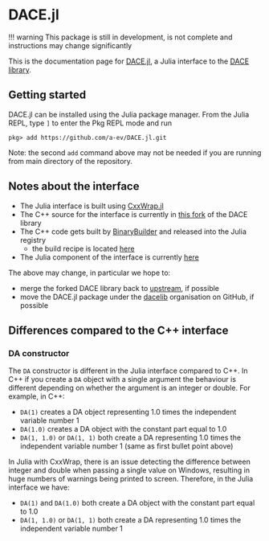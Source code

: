 # DACE.jl

!!! warning
    This package is still in development, is not complete and instructions may change significantly

This is the documentation page for [DACE.jl](https://github.com/a-ev/DACE.jl),
a Julia interface to the [DACE library](https://github.com/dacelib/dace).

## Getting started

DACE.jl can be installed using the Julia package manager. From the Julia REPL,
type `]` to enter the Pkg REPL mode and run

```
pkg> add https://github.com/a-ev/DACE.jl.git
```

Note: the second `add` command above may not be needed if you are
running from main directory of the repository.

## Notes about the interface

- The Julia interface is built using [CxxWrap.jl](https://github.com/JuliaInterop/CxxWrap.jl)
- The C++ source for the interface is currently in [this fork](https://github.com/a-ev/dace/tree/julia-interface/interfaces/julia)
  of the DACE library
- The C++ code gets built by [BinaryBuilder](https://docs.binarybuilder.org/stable/) and released into the Julia registry
  - the build recipe is located [here](https://github.com/JuliaPackaging/Yggdrasil/tree/master/D/DACE)
- The Julia component of the interface is currently [here](https://github.com/a-ev/DACE.jl)

The above may change, in particular we hope to:

- merge the forked DACE library back to [upstream](https://github.com/dacelib/dace), if possible
- move the DACE.jl package under the [dacelib](https://github.com/dacelib) organisation on GitHub, if possible

## Differences compared to the C++ interface

### DA constructor

The `DA` constructor is different in the Julia interface compared to C++. In C++ if you create a
`DA` object with a single argument the behaviour is different depending on whether the argument is
an integer or double. For example, in C++:

- `DA(1)` creates a DA object representing 1.0 times the independent variable number 1
- `DA(1.0)` creates a DA object with the constant part equal to 1.0
- `DA(1, 1.0)` or `DA(1, 1)` both create a DA representing 1.0 times the independent variable number 1 (same as first bullet point above)

In Julia with CxxWrap, there is an issue detecting the difference between integer and double when passing a single value on Windows,
resulting in huge numbers of warnings being printed to screen. Therefore, in the Julia interface we have:

- `DA(1)` and `DA(1.0)` both create a DA object with the constant part equal to 1.0
- `DA(1, 1.0)` or `DA(1, 1)` both create a DA representing 1.0 times the independent variable number 1
